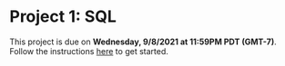 # Project 1: SQL

This project is due on **Wednesday, 9/8/2021 at 11:59PM PDT (GMT-7)**. Follow the instructions [here](https://cs186.gitbook.io/project/assignments/proj1) to get started.